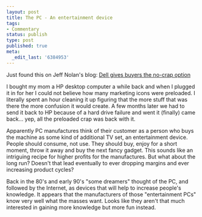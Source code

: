 ```yaml
---
layout: post
title: The PC - An entertainment device
tags:
- Commentary
status: publish
type: post
published: true
meta:
  _edit_last: '6384953'
---
```

<p>Just found this on Jeff Nolan's blog: <a href="http://jeffnolan.com/wp/2006/04/28/dell-gives-buyers-the-no-crap-option/#comments">Dell gives buyers the no-crap option</a></p>

<p class="quote">I bought my mom a HP desktop computer a while back and when I plugged it in for her I could not believe how many marketing icons were preloaded. I literally spent an hour cleaning it up figuring that the more stuff that was there the more confusion it would create. A few months later we had to send it back to HP because of a hard drive failure and went it (finally) came back&#8230; yep, all the preloaded crap was back with it.</p>

<p>Apparently PC manufactures think of their customer as a person who buys the machine as some kind of additional TV set, an entertainment device. People should consume, not use. They should buy, enjoy for a short moment, throw it away and buy the next fancy gadget. This sounds like an intriguing recipe for higher profits for the manufactures. But what about the long run? Doesn't that lead eventually to ever dropping margins and ever increasing product cycles?</p>

<p>Back in the 80's and early 90's "some dreamers" thought of the PC, and followed by the Internet, as  devices that will help to increase people's knowledge. It appears that the manufacturers of those "entertainment PCs" know very well what the masses want. Looks like they aren't that much interested in gaining more knowledge but more fun instead.</p>
